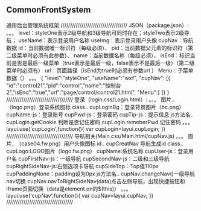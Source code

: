## CommonFrontSystem
通用后台管理系统框架
///////////////////////////////////
JSON（package.json）:
。。。
level：styleOne表示2级导航和3级导航可同时存在；styleTwo表示2级导航；
useName：表示登录用户名称
useImg：表示登录用户头像
cupNav：导航数据
    id：当前数据唯一标识符（每级必须）、
    pid：当前数据父元素的标识符（第二级菜单时必须有此参数）、
    name：当前数据名称（每级必须）、
    isEnd：标识当前是否是最后一级菜单（true表示是最后一级，false表示不是最后一级）（第二级菜单时必须有）
    url：页面路径（isEnd为true时必须有参数url ）
    Menu：子菜单数据（）
。。。
  {
  "level":"styleOne",
  "useName":"wxf",
  "cupNav": [{ "id":"control21","pid":"control","name":"控制台2","isEnd":"true","url":"page/control/control21.html", "Menu":[ ]}
  }
///////////////////////////////////
登录（login.css/Login.html）:
。。。
 图片..
（logo.png）登录系统图标
 class..
cupLoginBg：登录背景图片（bc.png）
cupName-js：登录账号
cupPwd-js：登录密码
cupTip-js：提示信息
 js方法名..
cupLogin.getCookie 判断是否记住密码
cupLogin.remeberPwd 记住密码
。。。
    layui.use('cupLogin',function(){
         var cupLogin=layui.cupLogin;
     })
///////////////////////////////////
导航相关(Main.css/Main.html/cupNav.js)
。。。
 图片..
（case04.fw.png）用户头像图标
  id..
cupCreatNav 导航生成id
  class..
cupLogo:LOGO图片（logo.fw.png）
cupName:系统名称
cupUser-js：登录用户名
cupFirstNav-js：一级导航
cupSecondNav-js：二级和三级导航
cupRightSideNav-js:右侧选项卡导航
cupSideTop：Top值110px
cupPaddingNone：padding设为0px
  js方法名..
cupNav.changeNav()一级导航nav切换
cupNav.navToRightSideNav(data)点击左侧导航，出现快捷按钮和iframe页面切换（data是element.on的$(this)）
。。。
    layui.use('cupNav',function(){
         var cupNav=layui.cupNav;
     })
///////////////////////////////////